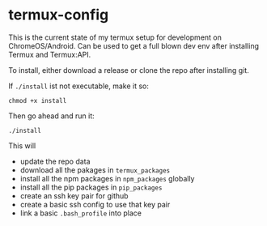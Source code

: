 # termux-config
This is the current state of my termux setup for development on ChromeOS/Android. Can be used to get a full blown dev env after installing Termux and Termux:API.

To install, either download a release or clone the repo after installing git.

If `./install` ist not executable, make it so:

```
chmod +x install
```

Then go ahead and run it:

```
./install
```

This will
* update the repo data
* download all the pakages in `termux_packages`
* install all the npm packages in `npm_packages` globally
* install all the pip packages in `pip_packages`
* create an ssh key pair for github
* create a basic ssh config to use that key pair
* link a basic `.bash_profile` into place

